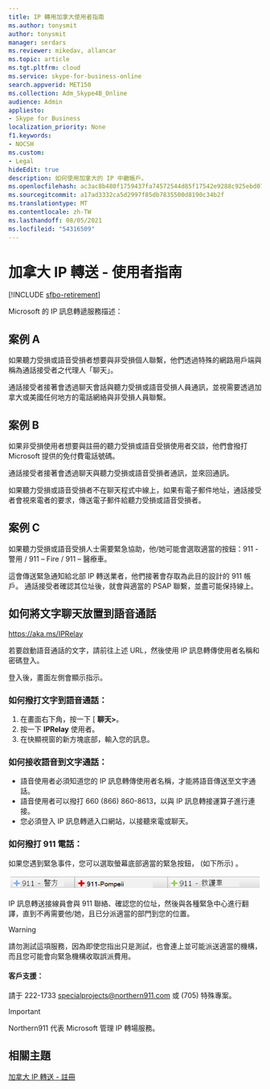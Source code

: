 ```yaml
---
title: IP 轉用加拿大使用者指南
ms.author: tonysmit
author: tonysmit
manager: serdars
ms.reviewer: mikedav, allancar
ms.topic: article
ms.tgt.pltfrm: cloud
ms.service: skype-for-business-online
search.appverid: MET150
ms.collection: Adm_Skype4B_Online
audience: Admin
appliesto:
- Skype for Business
localization_priority: None
f1.keywords:
- NOCSH
ms.custom:
- Legal
hideEdit: true
description: 如何使用加拿大的 IP 中繼帳戶。
ms.openlocfilehash: ac3ac8b480f1759437fa74572544d85f17542e9288c925ebd07bfaea9a25e0de
ms.sourcegitcommit: a17ad3332ca5d2997f85db7835500d8190c34b2f
ms.translationtype: MT
ms.contentlocale: zh-TW
ms.lasthandoff: 08/05/2021
ms.locfileid: "54316509"
---
```

# <a name="ip-relay-in-canada---user-guide"></a>加拿大 IP 轉送 - 使用者指南

[!INCLUDE [sfbo-retirement](../../Hub/includes/sfbo-retirement.md)]

Microsoft 的 IP 訊息轉遞服務描述：

## <a name="scenario-a"></a>案例 A
如果聽力受損或語音受損者想要與非受損個人聯繫，他們透過特殊的網路用戶端與稱為通話接受者之代理人「聊天」。

通話接受者接著會透過聊天會話與聽力受損或語音受損人員通訊，並視需要透過加拿大或美國任何地方的電話網絡與非受損人員聯繫。

## <a name="scenario-b"></a>案例 B
如果非受損使用者想要與註冊的聽力受損或語音受損使用者交談，他們會撥打 Microsoft 提供的免付費電話號碼。

通話接受者接著會透過聊天與聽力受損或語音受損者通訊，並來回通訊。

如果聽力受損或語音受損者不在聊天程式中線上，如果有電子郵件地址，通話接受者會視來電者的要求，傳送電子郵件給聽力受損或語音受損者。

## <a name="scenario-c"></a>案例 C
如果聽力受損或語音受損人士需要緊急協助，他/她可能會選取適當的按鈕：911 - 警用 / 911 – Fire / 911 – 醫療車。

這會傳送緊急通知給北部 IP 轉送業者，他們接著會存取為此目的設計的 911 帳戶。 通話接受者確認其位址後，就會與適當的 PSAP 聯繫，並盡可能保持線上。

## <a name="how-to-place-a-text-chat-to-voice-call"></a>如何將文字聊天放置到語音通話

https://aka.ms/IPRelay

若要啟動語音通話的文字，請前往上述 URL，然後使用 IP 訊息轉傳使用者名稱和密碼登入。

登入後，畫面左側會顯示指示。

### <a name="how-to-make-a-text-to-voice-call"></a>如何撥打文字到語音通話：
1. 在畫面右下角，按一下 [ **聊天>**。
2. 按一下 **IPRelay** 使用者。
3. 在快顯視窗的新方塊底部，輸入您的訊息。

### <a name="how-to-receive-a-voice-to-text-call"></a>如何接收語音到文字通話：
- 語音使用者必須知道您的 IP 訊息轉傳使用者名稱，才能將語音傳送至文字通話。
- 語音使用者可以撥打 660 (866) 860-8613，以與 IP 訊息轉接運算子進行連接。
- 您必須登入 IP 訊息轉遞入口網站，以接聽來電或聊天。

### <a name="how-to-place-a-911-call"></a>如何撥打 911 電話：
如果您遇到緊急事件，您可以選取螢幕底部適當的緊急按鈕， (如下所示) 。

![緊急按鈕](../images/ip-relay-emergency-buttons.png)

IP 訊息轉送接線員會與 911 聯絡、確認您的位址，然後與各種緊急中心進行翻譯，直到不再需要他/她，且已分派適當的部門到您的位置。

> [!WARNING]
> 請勿測試這項服務，因為即使您指出只是測試，也會連上並可能派送適當的機構，而且您可能會向緊急機構收取誤派費用。

#### <a name="customer-support"></a>客戶支援：
請于 222-1733 specialprojects@northern911.com 或 (705) 特殊專案。 [](mailto:specialprojects@northern911.com)

> [!IMPORTANT]
> Northern911 代表 Microsoft 管理 IP 轉場服務。

## <a name="related-topics"></a>相關主題

[加拿大 IP 轉送 - 註冊](ip-relay-canada-email-signup.md)






